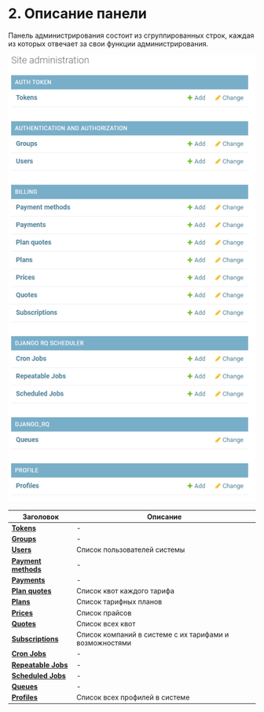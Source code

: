 # 2. Описание панели

Панель администрирования состоит из сгруппированных строк, каждая из которых отвечает за свои функции администрирования.

![](./img/image2.png)

| **Заголовок** | **Описание** |
| --- | --- |
| [**Tokens**](https://api.zarbo.tech/admin/authtoken/tokenproxy/) | - |
| [**Groups**](https://api.zarbo.tech/admin/auth/group/) | - |
| [**Users**](https://api.zarbo.tech/admin/auth/user/) | Список пользователей системы |
| [**Payment methods**](https://api.zarbo.tech/admin/billing/paymentmethod/) | - |
| [**Payments**](https://api.zarbo.tech/admin/billing/payment/) | - |
| [**Plan quotes**](https://api.zarbo.tech/admin/billing/planquote/) | Список квот каждого тарифа |
| [**Plans**](https://api.zarbo.tech/admin/billing/plan/) | Список тарифных планов |
| [**Prices**](https://api.zarbo.tech/admin/billing/price/) | Список прайсов |
| [**Quotes**](https://api.zarbo.tech/admin/billing/quote/) | Список всех квот |
| [**Subscriptions**](https://api.zarbo.tech/admin/billing/subscription/) | Список компаний в системе с их тарифами и возможностями |
| [**Cron Jobs**](https://api.zarbo.tech/admin/scheduler/cronjob/) | - |
| [**Repeatable Jobs**](https://api.zarbo.tech/admin/scheduler/repeatablejob/) | - |
| [**Scheduled Jobs**](https://api.zarbo.tech/admin/scheduler/scheduledjob/) | - |
| [**Queues**](https://api.zarbo.tech/admin/django_rq/queue/) | - |
| [**Profiles**](https://api.zarbo.tech/admin/profile/profile/) | Список всех профилей в системе |
